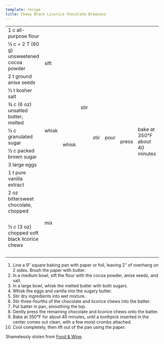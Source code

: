 ```yaml
---
template: recipe
title: Chewy Black Licorice Chocolate Brownies
---
```

<table>
<tr>
  <td>1 c all-purpose flour</td>
  <td rowspan="4" class="righthide">sift</td>
  <td rowspan="4">&nbsp;</td>
  <td rowspan="9">stir</td>
  <td rowspan="12">stir</td>
  <td rowspan="12">pour</td>
  <td rowspan="13">press</td>
  <td rowspan="13">bake at 350&deg;F about 40 minutes</td>
</tr>
<tr>
  <td>&frac12; c + 2 T (60 g) unsweetened cocoa powder</td>
</tr>
<tr>
  <td>2 t ground anise seeds</td>
</tr>
<tr>
  <td>&frac12; t kosher salt</td>
</tr>
<tr>
  <td>&frac34; c (6 oz) unsalted butter, melted</td>
  <td rowspan="3">whisk</td>
  <td rowspan="5">whisk</td>
</tr>
<tr>
  <td>&frac12; c granulated sugar</td>
</tr>
<tr>
  <td>&frac12; c packed brown sugar</td>
</tr>
<tr>
  <td>3 large eggs</td>
  <td rowspan="2" class="righthide">&nbsp;</td>
</tr>
<tr>
  <td>1 t pure vanilla extract</td>
</tr>
<tr>
  <td>2 oz bittersweet chocolate, chopped</td>
  <td rowspan="4" colspan="3">mix</td>
</tr>
<tr>
  <td class="tophide">&nbsp;</td>
</tr>
<tr>
  <td>&frac12; c (3 oz) chopped soft black licorice chews</td>
</tr>
<tr>
  <td class="tophide">&nbsp;</td>
  <td colspan="2" class="righthide">&nbsp;</td>
</tr>
</table>

1. Line a 9&Prime; square baking pan with paper or foil, leaving 2&Prime; of overhang on 2 sides.
   Brush the paper with butter.
1. In a medium bowl, sift the flour with the cocoa powder, anise seeds, and salt.
1. In a large bowl, whisk the melted butter with both sugars.
1. Whisk the eggs and vanilla into the sugary butter.
1. Stir dry ingredients into wet mixture.
1. Stir three-fourths of the chocolate and licorice chews into the batter.
1. Put batter in pan, smoothing the top.
1. Gently press the remaining chocolate and licorice chews onto the batter.
1. Bake at 350&deg;F for about 40 minutes, until a toothpick inserted in the
   center comes out clean, with a few moist crumbs attached.
1. Cool completely, then lift out of the pan using the paper.

<p class="confession">Shamelessly stolen from <a href="https://www.foodandwine.com/recipes/chewy-black-licorice-chocolate-brownies">Food &amp; Wine</a>.</p>
